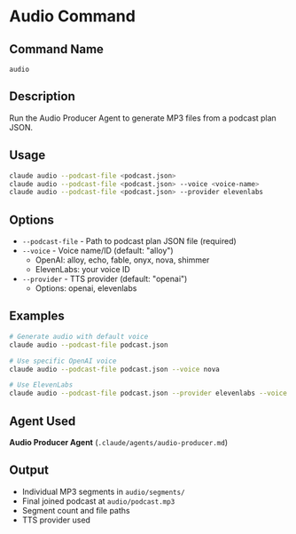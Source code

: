 # Audio Command

## Command Name
`audio`

## Description
Run the Audio Producer Agent to generate MP3 files from a podcast plan JSON.

## Usage
```bash
claude audio --podcast-file <podcast.json>
claude audio --podcast-file <podcast.json> --voice <voice-name>
claude audio --podcast-file <podcast.json> --provider elevenlabs
```

## Options
- `--podcast-file` - Path to podcast plan JSON file (required)
- `--voice` - Voice name/ID (default: "alloy")
  - OpenAI: alloy, echo, fable, onyx, nova, shimmer
  - ElevenLabs: your voice ID
- `--provider` - TTS provider (default: "openai")
  - Options: openai, elevenlabs

## Examples
```bash
# Generate audio with default voice
claude audio --podcast-file podcast.json

# Use specific OpenAI voice
claude audio --podcast-file podcast.json --voice nova

# Use ElevenLabs
claude audio --podcast-file podcast.json --provider elevenlabs --voice "21m00Tcm4TlvDq8ikWAM"
```

## Agent Used
**Audio Producer Agent** (`.claude/agents/audio-producer.md`)

## Output
- Individual MP3 segments in `audio/segments/`
- Final joined podcast at `audio/podcast.mp3`
- Segment count and file paths
- TTS provider used